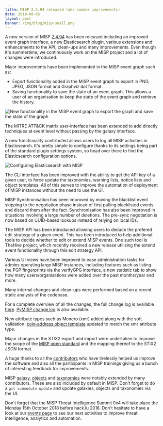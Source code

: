 ```yaml
---
title: MISP 2.4.94 released (aka summer improvements)
date: 2018-08-06
layout: post
banner: /img/blog/misp-small.png
---
```


A new version of MISP [2.4.94](https://github.com/MISP/MISP/tree/v2.4.94) has been released including an improved event graph interface, a new Elasticsearch plugin, various extensions and enhancements to the API, clean-ups and many improvements. Even though it's summertime, we continuously work on the MISP project and a lot of changes were introduced.

Major improvements have been implemented in the MISP event graph such as:

- Export functionality added in the MISP event graph to export in PNG, JPEG, JSON format and Graphviz dot format.
- Saving functionality to save the state of an event graph. This allows a user of an organisation to keep the state of the event graph and retrieve the history.

![New functionality in the MISP event graph to export the graph and save the state of the graph](/img/blog/save-graph.png "{class='img-responsive'}")

The MITRE ATT&CK matrix user-interface has been extended to add directly techniques at event level without passing by the galaxy interface.

A new functionality contributed allows users to log all MISP activities in Elasticsearch. It's pretty simple to configure thanks to its settings being part of the standard plugin settings system, so head over there to find the Elasticsearch configuration options.

![Configuring Elasticsearch with MISP](/img/blog/elasticsearch.png)

The CLI interface has been improved with the ability to get the API key of a given user, to force update the taxonomies, warning lists, notice lists and object templates. All of this serves to improve the automation of deployment of MISP instances without the need to use the UI.

MISP Synchronisation has been improved by moving the blacklist event skipping to the negotiation phase instead of first pulling blacklisted events and discard them after the fact. Synchronisation has also been improved in situations involving a large number of deletions. The pre-sync negotiation is now based on UUID-based lookups instead of relying on local IDs.

The MISP API has been introduced allowing users to deduce the prefered edit strategy of a given event. This has been introduced to help additional tools to decide whether to edit or extend MISP events. One such tool is TheHive project, which recently received a new release utilising the extend event functionality through this edit strategy API.

Various UI views have been improved to ease administration tasks for admins operating large MISP instances, including features such as listing the PGP fingerprints via the verifyGPG interface, a new statistic tab to show how many users/organisations were added over the past months/year and more.

Many internal changes and clean-ups were performed based on a recent static analysis of the codebase.

For a complete overview of all the changes, the full change log is available [here](https://www.misp.software/Changelog.txt). [PyMISP change log](https://www.misp.software/PyMISP-Changelog.txt) is also available.

New attribute types such as Monero (xmr) added along with the soft validation. [coin-address object template](https://github.com/MISP/misp-objects/blob/master/objects/coin-address/definition.json) updated to match the xmr attribute type.

Major changes in the STIX2 export and import were undertaken to improve the scope of the [MISP open standard](https://github.com/MISP/misp-rfc) and the mapping thereof to the STIX2 JSON format.

A huge thanks to all the [contributors](/contributors) who have tirelessly helped us improve the software and also all the participants in MISP trainings giving us a bunch of interesting feedback for improvements.

MISP [galaxy](/galaxy.pdf), [objects](/objects.pdf) and [taxonomies](/taxonomies.pdf) were notably extended by many contributors. These are also included by default in MISP. Don't forget to do a `git submodule update` and update galaxies, objects and taxonomies via the UI.

Don't forget that the MISP Threat Intelligence Summit 0x4 will take place the Monday 15th October 2018 before hack.lu 2018. Don't hesitate to have a look at our [events page](http://www.misp-project.org/events/) to see our next activities to improve threat intelligence, analytics and automation.
